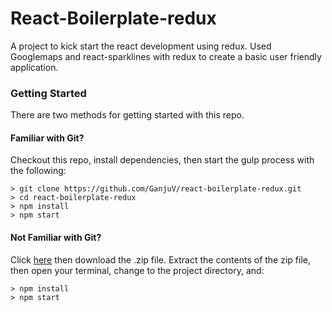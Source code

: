 # React-Boilerplate-redux
A project to kick start the react development using redux.
Used Googlemaps and react-sparklines with redux to create a basic user friendly application.

### Getting Started

There are two methods for getting started with this repo.

#### Familiar with Git?
Checkout this repo, install dependencies, then start the gulp process with the following:

```
> git clone https://github.com/GanjuV/react-boilerplate-redux.git
> cd react-boilerplate-redux
> npm install
> npm start
```

#### Not Familiar with Git?
Click [here](https://github.com/GanjuV/react-boilerplate-redux/releases) then download the .zip file.  Extract the contents of the zip file, then open your terminal, change to the project directory, and:

```
> npm install
> npm start
```
